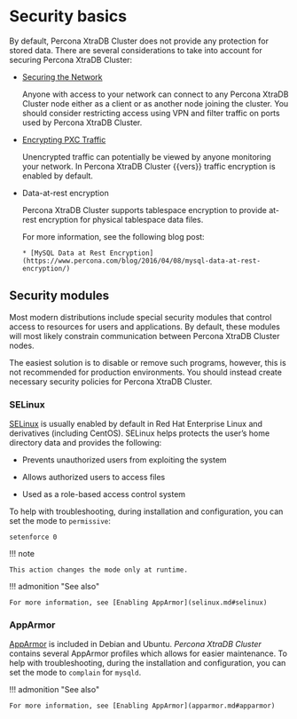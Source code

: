 # Security basics

By default, Percona XtraDB Cluster does not provide any protection for stored data. There are
several considerations to take into account for securing Percona XtraDB Cluster:

* [Securing the Network](secure-network.md#secure-network)

   Anyone with access to your network can connect to any Percona XtraDB Cluster node
   either as a client or as another node joining the cluster.
   You should consider restricting access using VPN
   and filter traffic on ports used by Percona XtraDB Cluster.

* [Encrypting PXC Traffic](encrypt-traffic.md#encrypt-traffic)

   Unencrypted traffic can potentially be viewed by anyone monitoring your
   network. In Percona XtraDB Cluster {{vers}} traffic encryption is enabled by default.

* Data-at-rest encryption

   Percona XtraDB Cluster supports tablespace encryption to provide at-rest encryption for physical tablespace data files.

   For more information, see the following blog post:


      * [MySQL Data at Rest Encryption](https://www.percona.com/blog/2016/04/08/mysql-data-at-rest-encryption/)

## Security modules

Most modern distributions include special security modules
that control access to resources for users and applications.
By default, these modules will most likely constrain communication
between Percona XtraDB Cluster nodes.

The easiest solution is to disable or remove such programs,
however, this is not recommended for production environments.
You should instead create necessary security policies for Percona XtraDB Cluster.

### SELinux

[SELinux](https://selinuxproject.org) is usually enabled by default
in Red Hat Enterprise Linux and derivatives (including CentOS). SELinux helps protects the user’s home directory data and provides the following:


* Prevents unauthorized users from exploiting the system


* Allows authorized users to access files


* Used as a role-based access control system

To help with troubleshooting, during installation and configuration,
you can set the mode to `permissive`:

```shell
setenforce 0
```

!!! note

    This action changes the mode only at runtime.

!!! admonition "See also"

    For more information, see [Enabling AppArmor](selinux.md#selinux)

### AppArmor

[AppArmor](https://wiki.apparmor.net/) is included
in Debian and Ubuntu. *Percona XtraDB Cluster* contains several AppArmor profiles which allows for easier maintenance.
To help with troubleshooting, during the installation and configuration,
you can set the mode to `complain` for `mysqld`.

!!! admonition "See also"

    For more information, see [Enabling AppArmor](apparmor.md#apparmor)